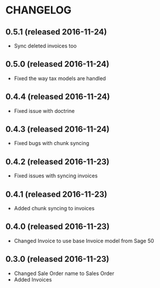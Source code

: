 # CHANGELOG

## 0.5.1 (released 2016-11-24)

- Sync deleted invoices too

## 0.5.0 (released 2016-11-24)

- Fixed the way tax models are handled

## 0.4.4 (released 2016-11-24)

- Fixed issue with doctrine

## 0.4.3 (released 2016-11-24)

- Fixed bugs with chunk syncing

## 0.4.2 (released 2016-11-23)

- Fixed issues with syncing invoices

## 0.4.1 (released 2016-11-23)

- Added chunk syncing to invoices

## 0.4.0 (released 2016-11-23)

- Changed Invoice to use base Invoice model from Sage 50

## 0.3.0 (released 2016-11-23)

- Changed Sale Order name to Sales Order
- Added Invoices
